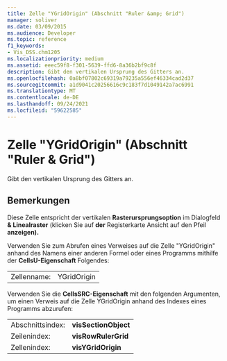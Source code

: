 ```yaml
---
title: Zelle "YGridOrigin" (Abschnitt "Ruler &amp; Grid")
manager: soliver
ms.date: 03/09/2015
ms.audience: Developer
ms.topic: reference
f1_keywords:
- Vis_DSS.chm1205
ms.localizationpriority: medium
ms.assetid: eeec59f8-f301-5639-ffd6-8a36b2bf9c8f
description: Gibt den vertikalen Ursprung des Gitters an.
ms.openlocfilehash: 0a8bf07802c69319a79235a556ef46334cad2d37
ms.sourcegitcommit: a1d9041c20256616c9c183f7d1049142a7ac6991
ms.translationtype: MT
ms.contentlocale: de-DE
ms.lasthandoff: 09/24/2021
ms.locfileid: "59622585"
---
```

# <a name="ygridorigin-cell-ruler-amp-grid-section"></a>Zelle "YGridOrigin" (Abschnitt "Ruler &amp; Grid")

Gibt den vertikalen Ursprung des Gitters an.
  
## <a name="remarks"></a>Bemerkungen

Diese Zelle entspricht der vertikalen **Rasterursprungsoption** im Dialogfeld **&amp; Linealraster** (klicken Sie auf **der** Registerkarte Ansicht auf den Pfeil **anzeigen).** 
  
Verwenden Sie zum Abrufen eines Verweises auf die Zelle "YGridOrigin" anhand des Namens einer anderen Formel oder eines Programms mithilfe der **CellsU-Eigenschaft** Folgendes: 
  
|||
|:-----|:-----|
|Zellenname:  <br/> |YGridOrigin  <br/> |
   
Verwenden Sie die **CellsSRC-Eigenschaft** mit den folgenden Argumenten, um einen Verweis auf die Zelle YGridOrigin anhand des Indexes eines Programms abzurufen: 
  
|||
|:-----|:-----|
|Abschnittsindex:  <br/> |**visSectionObject** <br/> |
|Zeilenindex:  <br/> |**visRowRulerGrid** <br/> |
|Zellenindex:  <br/> |**visYGridOrigin** <br/> |
   

